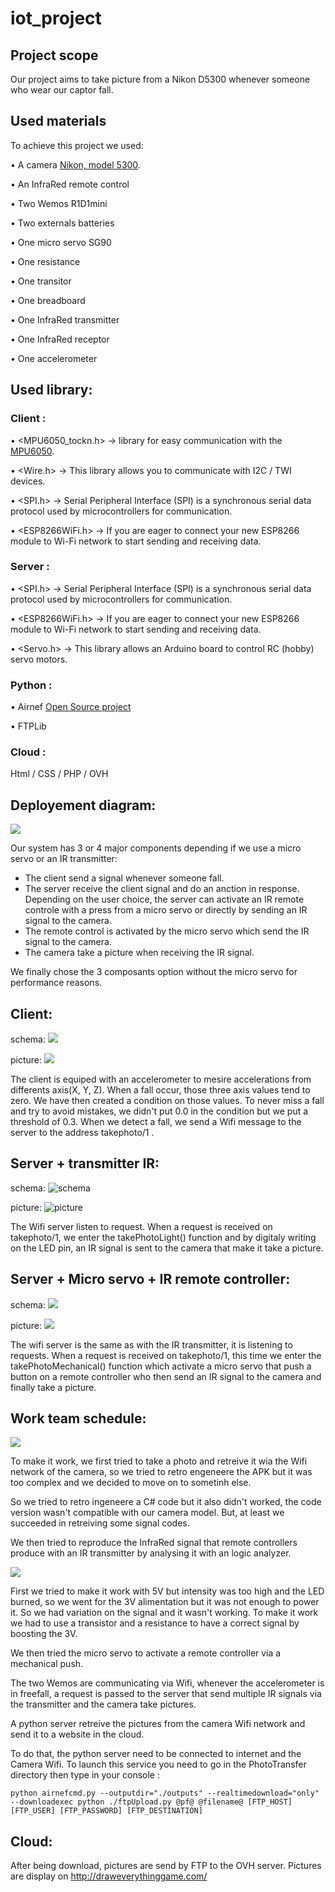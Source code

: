 # iot_project

## Project scope

Our project aims to take picture from a Nikon D5300 whenever someone who wear our captor fall. 

## Used materials

To achieve this project we used: 

•    A camera [Nikon, model 5300](https://www.nikon.fr/fr_FR/product/digital-cameras/slr/consumer/d5300-black).

•    An InfraRed remote control

•    Two Wemos R1D1mini

•    Two externals batteries

•    One micro servo SG90

•    One resistance

•    One transitor

•    One breadboard

•    One InfraRed transmitter

•    One InfraRed receptor

•    One accelerometer


## Used library:

### Client :
  
  •    <MPU6050_tockn.h>    -> library for easy communication with the [MPU6050](https://www.amazon.fr/Capteur-MPU-6050-Module-analogique-acc%C3%A9l%C3%A9rom%C3%A8tre/dp/B00E1EQXL6).
  
  •    <Wire.h>             -> This library allows you to communicate with I2C / TWI devices.
  
  •    <SPI.h>              -> Serial Peripheral Interface (SPI) is a synchronous serial data protocol used by microcontrollers for communication.
  
  •    <ESP8266WiFi.h>      -> If you are eager to connect your new ESP8266 module to Wi-Fi network to start sending and receiving data.

### Server :

  •    <SPI.h>              -> Serial Peripheral Interface (SPI) is a synchronous serial data protocol used by microcontrollers for communication.
  
  •    <ESP8266WiFi.h>      -> If you are eager to connect your new ESP8266 module to Wi-Fi network to start sending and receiving data.
  
  •    <Servo.h>            -> This library allows an Arduino board to control RC (hobby) servo motors.

### Python :
  
  •    Airnef [Open Source project](http://www.testcams.com/airnef/)
  
  •    FTPLib

### Cloud :

  Html / CSS / PHP / OVH

## Deployement diagram: 

![](https://i.ibb.co/qgmqmzP/diagramme-deploiement.png)

Our system has 3 or 4 major components depending if we use a micro servo or an IR transmitter: 
  - The client send a signal whenever someone fall.
  - The server receive the client signal and do an anction in response. Depending on the user choice, the server can activate an IR remote controle with a press from a micro servo or directly by sending an IR signal to the camera.
  - The remote control is activated by the micro servo which send the IR signal to the camera.
  - The camera take a picture when receiving the IR signal.

We finally chose the 3 composants option without the micro servo for performance reasons.

## Client:
schema:
![](https://i.ibb.co/k5nJmZz/image02.png)

picture:
![](https://i.ibb.co/Y8RLyFH/DSC-0100.jpg)


The client is equiped with an accelerometer to mesire accelerations from differents axis(X, Y, Z). When a fall occur, those three axis values tend to zero. We have then created a condition on those values. To never miss a fall and try to avoid mistakes, we didn't put 0.0 in the condition but we put a threshold of 0.3. 
When we detect a fall, we send a Wifi message to the server to the address takephoto/1 .

## Server + transmitter IR:
schema:
![schema](https://ibb.co/qpCwXZ9)

picture:
![picture](https://ibb.co/cwkGnDh)

The Wifi server listen to request. 
When a request is received on takephoto/1, we enter the takePhotoLight() function and by digitaly writing on the LED pin, an IR signal is sent to the camera that make it take a picture.


## Server + Micro servo + IR remote controller:
schema:
![](https://i.ibb.co/YQPKDR8/image.png)

picture:
![](https://i.ibb.co/S5XzFFG/DSC-0108.jpg)

The wifi server is the same as with the IR transmitter, it is listening to requests.
When a request is received on takephoto/1, this time we enter the takePhotoMechanical() function which activate a micro servo that push a button on a remote controller who then send an IR signal to the camera and finally take a picture.

## Work team schedule:

![](https://i.ibb.co/vwqH4wt/Capture.png)


To make it work, we first tried to take a photo and retreive it wia the Wifi network of the camera, so we tried to retro engeneere the APK but it was too complex and we decided to move on to sometinh else.

So we tried to retro ingeneere a C# code but it also didn't worked, the code version wasn't compatible with our camera model. But, at least we succeeded in retreiving some signal codes.

We then tried to reproduce the InfraRed signal that remote controllers produce with an IR transmitter by analysing it with an logic analyzer.

![](https://i.ibb.co/PzdNnfj/Screenshot-from-2019-04-17-18-09-41.png)

First we tried to make it work with 5V but intensity was too high and the LED burned, so we went for the 3V alimentation but it was not enough to power it. So we had variation on the signal and it wasn't working. To make it work we had to use a transistor and a resistance to have a correct signal by boosting the 3V.

We then tried the micro servo to activate a remote controller via a mechanical push.

The two Wemos are communicating via Wifi, whenever the accelerometer is in freefall, a request is passed to the server that send multiple IR signals via the transmitter and the camera take pictures.

A python server retreive the pictures from the camera Wifi network and send it to a website in the cloud.

To do that, the python server need to be connected to internet and the Camera Wifi. To launch this service you need to go in the PhotoTransfer directory then type in your console :

`python airnefcmd.py --outputdir="./outputs" --realtimedownload="only" --downloadexec python ./ftpUpload.py @pf@ @filename@ [FTP_HOST] [FTP_USER] [FTP_PASSWORD] [FTP_DESTINATION]`

## Cloud:

After being download, pictures are send by FTP to the OVH server. Pictures are display on http://draweverythinggame.com/
